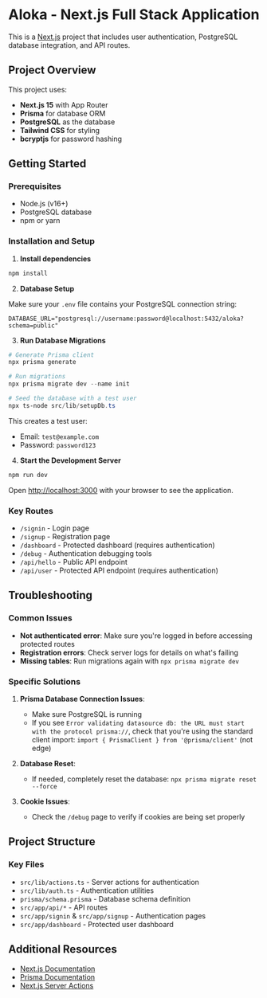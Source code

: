 # Aloka - Next.js Full Stack Application

This is a [Next.js](https://nextjs.org) project that includes user authentication, PostgreSQL database integration, and API routes.

## Project Overview

This project uses:
- **Next.js 15** with App Router
- **Prisma** for database ORM
- **PostgreSQL** as the database
- **Tailwind CSS** for styling
- **bcryptjs** for password hashing

## Getting Started

### Prerequisites
- Node.js (v16+)
- PostgreSQL database
- npm or yarn

### Installation and Setup

1. **Install dependencies**

```powershell
npm install
```

2. **Database Setup**

Make sure your `.env` file contains your PostgreSQL connection string:

```
DATABASE_URL="postgresql://username:password@localhost:5432/aloka?schema=public"
```

3. **Run Database Migrations**

```powershell
# Generate Prisma client
npx prisma generate

# Run migrations
npx prisma migrate dev --name init

# Seed the database with a test user
npx ts-node src/lib/setupDb.ts
```

This creates a test user:
- Email: `test@example.com` 
- Password: `password123`

4. **Start the Development Server**

```powershell
npm run dev
```

Open [http://localhost:3000](http://localhost:3000) with your browser to see the application.

### Key Routes

- `/signin` - Login page
- `/signup` - Registration page
- `/dashboard` - Protected dashboard (requires authentication)
- `/debug` - Authentication debugging tools
- `/api/hello` - Public API endpoint
- `/api/user` - Protected API endpoint (requires authentication)

## Troubleshooting

### Common Issues

- **Not authenticated error**: Make sure you're logged in before accessing protected routes
- **Registration errors**: Check server logs for details on what's failing
- **Missing tables**: Run migrations again with `npx prisma migrate dev`

### Specific Solutions

1. **Prisma Database Connection Issues**:
   - Make sure PostgreSQL is running
   - If you see `Error validating datasource db: the URL must start with the protocol prisma://`, check that you're using the standard client import: `import { PrismaClient } from '@prisma/client'` (not edge)

2. **Database Reset**:
   - If needed, completely reset the database: `npx prisma migrate reset --force`

3. **Cookie Issues**:
   - Check the `/debug` page to verify if cookies are being set properly

## Project Structure

### Key Files

- `src/lib/actions.ts` - Server actions for authentication
- `src/lib/auth.ts` - Authentication utilities
- `prisma/schema.prisma` - Database schema definition
- `src/app/api/*` - API routes
- `src/app/signin` & `src/app/signup` - Authentication pages
- `src/app/dashboard` - Protected user dashboard

## Additional Resources

- [Next.js Documentation](https://nextjs.org/docs)
- [Prisma Documentation](https://www.prisma.io/docs)
- [Next.js Server Actions](https://nextjs.org/docs/app/building-your-application/data-fetching/server-actions)
